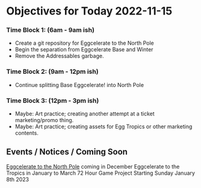 # Objectives for Today 2022-11-15

### Time Block 1: (6am - 9am ish)
- Create a git repository for Eggcelerate to the North Pole
- Begin the separation from Eggcelerate Base and Winter
- Remove the Addressables garbage.

### Time Block 2: (9am - 12pm ish)
- Continue splitting Base Eggcelerate! into North Pole

### Time Block 3: (12pm - 3pm ish)
- Maybe: Art practice; creating another attempt at a ticket marketing/promo thing.
- Maybe: Art practice; creating assets for Egg Tropics or other marketing contents.

## Events / Notices / Coming Soon

[Eggcelerate to the North Pole](https://store.steampowered.com/app/2216320/Eggcelerate_to_the_North_Pole/) coming in December
Eggcelerate to the Tropics in January to March
72 Hour Game Project Starting Sunday January 8th 2023

